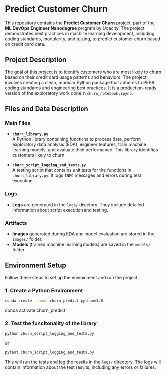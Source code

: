 # Predict Customer Churn

This repository contains the **Predict Customer Churn** project, part of the **ML DevOps Engineer Nanodegree** program by Udacity. The project demonstrates best practices in machine learning development, including coding standards, modularity, and testing, to predict customer churn based on credit card data.

## Project Description

The goal of this project is to identify customers who are most likely to churn based on their credit card usage patterns and behaviors. The project involves creating a clean, modular Python package that adheres to PEP8 coding standards and engineering best practices. It is a production-ready version of the exploratory work done in `churn_notebook.ipynb`.

## Files and Data Description

### Main Files
- **`churn_library.py`**  
  A Python library containing functions to process data, perform exploratory data analysis (EDA), engineer features, train machine learning models, and evaluate their performance. This library identifies customers likely to churn.
  
- **`churn_script_logging_and_tests.py`**  
  A testing script that contains unit tests for the functions in `churn_library.py`. It logs `INFO` messages and errors during test execution.

### Logs
- **Logs** are generated in the `logs/` directory. They include detailed information about script execution and testing.

### Artifacts
- **Images** generated during EDA and model evaluation are stored in the `images/` folder.
- **Models** (trained machine learning models) are saved in the `models/` folder.

## Environment Setup

Follow these steps to set up the environment and run the project:

### 1. Create a Python Environment
```bash
conda create --name churn_predict python=3.8
```
conda activate churn_predict

### 2. Test the funcitonality of the library
```bash
python churn_script_logging_and_tests.py
```
or 
```bash
pytest churn_script_logging_and_tests.py
```
This will run the tests and log the results in the `logs/` directory. The logs will contain information about the test results, including any errors or failures.
